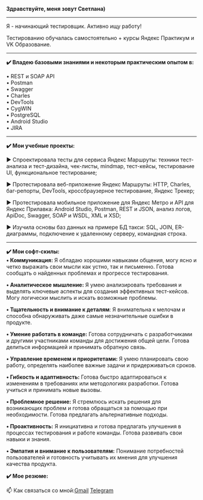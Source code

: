 **Здравствуйте, меня зовут Светлана)**
____________________________________________
Я - начинающий тестировщик. Активно ищу работу!

Тестированию обучалась самостоятельно + курсы Яндекс Практикум и VK Образование.
________________

**✔️ Владею базовыми знаниями и некоторым практическим опытом в:**

&bull; REST и SOAP API <br>
&bull; Postman <br>
&bull; Swagger <br>
&bull; Charles <br>
&bull; DevTools <br>
&bull; CygWIN <br>
&bull; PostgreSQL <br>
&bull; Android Studio <br>
&bull; JIRA <br>
________________________________
**✔️ Мои учебные проекты:** <br>

► Спроектировала тесты для сервиса Яндекс Маршруты: техники тест-анализа и тест-дизайна, чек-листы, mindmap, тест-кейсы, тестирование UI, функциональное тестирование; <br>

► Протестировала веб-приложение Яндекс Маршруты: HTTP, Charles, баг-репорты, DevTools, кроссбраузерное тестирование, Яндекс Трекер; <br>

► Протестировала мобильное приложение для Яндекс Метро и API для Яндекс Прилавка: Android Studio, Postman, REST и JSON, анализ логов, ApiDoc, Swagger, SOAP и WSDL, XML и XSD; <br>

► Изучила основы баз данных на примере БД такси: SQL, JOIN, ER-диаграммы, подключение к удаленному серверу, командная строка. <br>

_________________________
**✔️ Мои софт-скилы:** <br>
**&bull; Коммуникация:** Я обладаю хорошими навыками общения, могу ясно и четко выражать свои мысли как устно, так и письменно. Готова сообщать о найденных проблемах и прогрессе тестирования. <br>

**&bull; Аналитическое мышление:** Я умею анализировать требования и выделять ключевые аспекты для создания эффективных тест-кейсов. Могу логически мыслить и искать возможные проблемы. <br>

**&bull; Тщательность и внимание к деталям**: Я внимательна к мелочам и способна обнаруживать даже самые незначительные ошибки в продукте. <br>

**&bull; Умение работать в команде:** Готова сотрудничать с разработчиками и другими участниками команды для достижения общей цели. Готова делиться информацией и принимать обратную связь. <br>

**&bull; Управление временем и приоритетами:** Я умею планировать свою работу, определять наиболее важные задачи и придерживаться сроков. <br>

**&bull; Гибкость и адаптивность:** Готова быстро адаптироваться к изменениям в требованиях или методологиях разработки. Готова учиться и принимать новые вызовы. <br>

**&bull; Проблемное решение:** Я стремлюсь искать решения для возникающих проблем и готова обращаться за помощью при необходимости. Готова предлагать альтернативные подходы. <br>

**&bull; Проактивность:** Я инициативна и готова предлагать улучшения в процессах тестирования и работе команды. Готова развивать свои навыки и знания. <br>

**&bull; Эмпатия и внимание к пользователям:** Понимание потребностей пользователей и готовность учитывать их мнения для улучшения качества продукта. <br>

**✔️ Мое резюме:** <br>


📫 Как связаться со мной:[Gmail](mayers.qa@gmail.com)  [Telegram]([url](https://t.me/svetlana_mayer1)https://t.me/svetlana_mayer1) 
